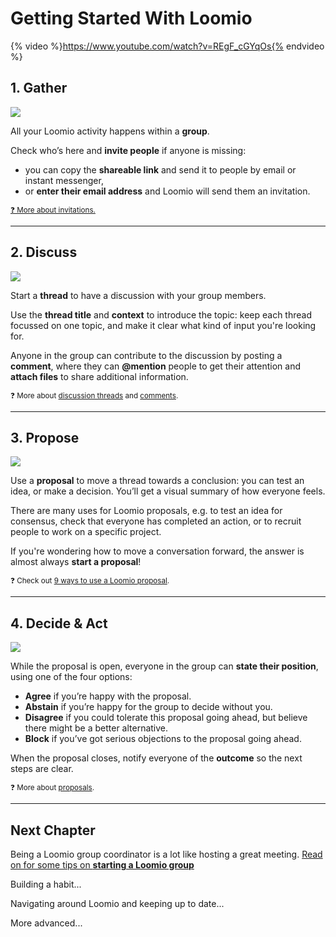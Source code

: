 # Getting Started With Loomio


{% video %}https://www.youtube.com/watch?v=REgF_cGYqOs{% endvideo %}


## 1. Gather

![](https://i.imgur.com/0GuZDL3.png)


All your Loomio activity happens within a **group**.

Check who’s here and **invite people** if anyone is missing:
* you can copy the **shareable link** and send it to people by email or instant messenger,
* or **enter their email address** and Loomio will send them an invitation.

[<small>❓ More about invitations.</small>](../user_manual/inviting_new_members.html)


---

## 2. Discuss


![](https://i.imgur.com/NYkZvjk.png)


Start a **thread** to have a discussion with your group members. 

Use the **thread title** and **context** to introduce the topic: keep each thread focussed on one topic, and make it clear what kind of input you're looking for.

Anyone in the group can contribute to the discussion by posting a **comment**, where they can **@mention** people to get their attention and **attach files** to share additional information.

<small>❓ More about <a href="../user_manual/discussion_threads.html">discussion threads</a> and <a href="../user_manual/comments.html">comments</a>.</small>




---

## 3. Propose

![](https://i.imgur.com/niOczGK.png)

Use a **proposal** to move a thread towards a conclusion: you can test an idea, or make a decision. You’ll get a visual summary of how everyone feels.

There are many uses for Loomio proposals, e.g. to test an idea for consensus, check that everyone has completed an action, or to recruit people to work on a specific project.

If you're wondering how to move a conversation forward, the answer is almost always **start a proposal**!

<small>❓ Check out <a href="https://blog.loomio.org/2015/09/18/9-ways-to-use-a-loomio-proposal-to-turn-a-conversation-into-action/">9 ways to use a Loomio proposal</a>.</small>


---

## 4. Decide & Act

![](https://i.imgur.com/Nd1980L.png)

While the proposal is open, everyone in the group can **state their position**, using  one of the four options:

* **Agree** if you’re happy with the proposal.
* **Abstain** if you’re happy for the group to decide without you.
* **Disagree** if you could tolerate this proposal going ahead, but believe there might be a better alternative.
* **Block** if you’ve got serious objections to the proposal going ahead.

When the proposal closes, notify everyone of the **outcome** so the next steps are clear.

<small>❓ More about <a href="../user_manual/proposals.html">proposals</a>.</small>

---

## Next Chapter

Being a Loomio group coordinator is a lot like hosting a great meeting. [Read on for some tips on **starting a Loomio group**](starting_a_loomio_group.md)

Building a habit...

Navigating around Loomio and keeping up to date...

More advanced...

